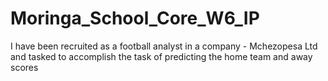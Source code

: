 # Moringa_School_Core_W6_IP
I have been recruited as a football analyst in a company - Mchezopesa Ltd and tasked to accomplish the task of predicting the home team and away scores
